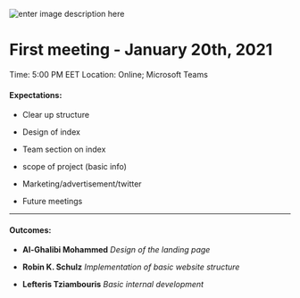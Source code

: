 ![enter image description here](https://cdn.discordapp.com/attachments/653348420156653581/817297349436899348/Group_meeting_notes___Activities-removebg-preview.png)
#  First meeting - January 20th, 2021

Time: 5:00 PM EET
Location: Online; Microsoft Teams

#### Expectations:
 

 -   Clear up structure 
       
 -  Design of index

         

 -  Team section on index

         

 -  scope of project (basic info)

         

 -  Marketing/advertisement/twitter

        

 -  Future meetings
- - - -
#### Outcomes: 

- **Al-Ghalibi Mohammed** 
 *Design of the landing page*


- **Robin K. Schulz** 
   *Implementation of basic website structure* 

- **Lefteris Tziambouris** 
*Basic internal development*

